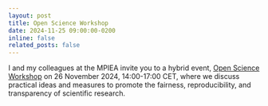```yaml
---
layout: post
title: Open Science Workshop
date: 2024-11-25 09:00:00-0200
inline: false
related_posts: false
---
```


I and my colleagues at the MPIEA invite you to a hybrid event, [Open Science Workshop](https://www.aesthetics.mpg.de/en/the-institute/events/events/article/open-science-workshop-en.html) on 26 November 2024, 14:00-17:00 CET,
where we discuss practical ideas and measures to promote the fairness, reproducibility, and transparency of scientific research.
